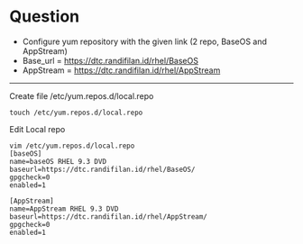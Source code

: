 # Question
- Configure yum repository with the given link (2 repo, BaseOS and AppStream)
- Base_url = https://dtc.randifilan.id/rhel/BaseOS
- AppStream = https://dtc.randifilan.id/rhel/AppStream
---

Create file /etc/yum.repos.d/local.repo
```
touch /etc/yum.repos.d/local.repo
```

Edit Local repo
```
vim /etc/yum.repos.d/local.repo
[baseOS]
name=baseOS RHEL 9.3 DVD
baseurl=https://dtc.randifilan.id/rhel/BaseOS/
gpgcheck=0
enabled=1

[AppStream]
name=AppStream RHEL 9.3 DVD
baseurl=https://dtc.randifilan.id/rhel/AppStream/
gpgcheck=0
enabled=1
```
